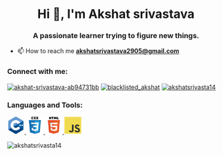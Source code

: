 <h1 align="center">Hi 👋, I'm Akshat srivastava</h1>
<h3 align="center">A passionate learner trying to figure new things.</h3>

- 📫 How to reach me **akshatsrivastava2905@gmail.com**

<h3 align="left">Connect with me:</h3>
<p align="left">
<a href="https://linkedin.com/in/akshat-srivastava-ab94731bb" target="blank"><img align="center" src="https://cdn.jsdelivr.net/npm/simple-icons@3.0.1/icons/linkedin.svg" alt="akshat-srivastava-ab94731bb" height="30" width="40" /></a>
<a href="https://instagram.com/blacklisted_akshat" target="blank"><img align="center" src="https://cdn.jsdelivr.net/npm/simple-icons@3.0.1/icons/instagram.svg" alt="blacklisted_akshat" height="30" width="40" /></a>
<a href="https://www.hackerrank.com/akshatsrivasta14" target="blank"><img align="center" src="https://cdn.jsdelivr.net/npm/simple-icons@3.0.1/icons/hackerrank.svg" alt="akshatsrivasta14" height="30" width="40" /></a>
</p>

<h3 align="left">Languages and Tools:</h3>
<p align="left"> <a href="https://www.w3schools.com/cpp/" target="_blank"> <img src="https://raw.githubusercontent.com/devicons/devicon/master/icons/cplusplus/cplusplus-original.svg" alt="cplusplus" width="40" height="40"/> </a> <a href="https://www.w3schools.com/css/" target="_blank"> <img src="https://raw.githubusercontent.com/devicons/devicon/master/icons/css3/css3-original-wordmark.svg" alt="css3" width="40" height="40"/> </a> <a href="https://www.w3.org/html/" target="_blank"> <img src="https://raw.githubusercontent.com/devicons/devicon/master/icons/html5/html5-original-wordmark.svg" alt="html5" width="40" height="40"/> </a> <a href="https://developer.mozilla.org/en-US/docs/Web/JavaScript" target="_blank"> <img src="https://raw.githubusercontent.com/devicons/devicon/master/icons/javascript/javascript-original.svg" alt="javascript" width="40" height="40"/> </a> </p>

<p><img align="center" src="https://github-readme-stats.vercel.app/api/top-langs?username=akshatsrivasta14&show_icons=true&locale=en&layout=compact" alt="akshatsrivasta14" /></p>
